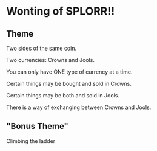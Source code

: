 # Wonting of SPLORR!!

## Theme

Two sides of the same coin.

Two currencies: Crowns and Jools.

You can only have ONE type of currency at a time.

Certain things may be bought and sold in Crowns.

Certain things may be both and sold in Jools.

There is a way of exchanging between Crowns and Jools.



## "Bonus Theme"

Climbing the ladder